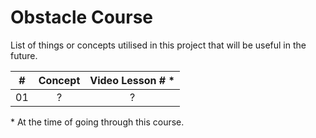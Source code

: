 # Obstacle Course

List of things or concepts utilised in this project that will be useful in the future.

|  #  | Concept | Video Lesson # \* |
| :-: | :-----: | :---------------: |
| 01  |    ?    |         ?         |

\* At the time of going through this course.
